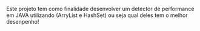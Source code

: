 Este projeto tem como finalidade desenvolver um detector de performance em JAVA utilizando (ArryList e HashSet) ou seja qual deles tem o melhor desenpenho!
